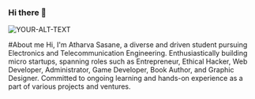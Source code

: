 ### Hi there 👋
<picture>
 <source media="(prefers-color-scheme: dark)" srcset="https://cdn.pixabay.com/photo/2013/07/13/12/16/cup-159523_960_720.png">
 <source media="(prefers-color-scheme: light)" srcset="https://cdn.pixabay.com/photo/2013/07/13/12/16/cup-159523_960_720.png">
 <img alt="YOUR-ALT-TEXT" src="https://cdn.pixabay.com/photo/2013/07/13/12/16/cup-159523_960_720.png">
</picture>

#About me
Hi, I'm Atharva Sasane, a diverse and driven student pursuing Electronics and Telecommunication Engineering. Enthusiastically building micro startups, spanning roles such as Entrepreneur, Ethical Hacker, Web Developer, Administrator, Game Developer, Book Author, and Graphic Designer. Committed to ongoing learning and hands-on experience as a part of various projects and ventures.

<!--
**SasArth/SasArth** is a ✨ _special_ ✨ repository because its `README.md` (this file) appears on your GitHub profile.

Here are some ideas to get you started:

- 🔭 I’m currently working on ...
- 🌱 I’m currently learning ...
- 👯 I’m looking to collaborate on ...
- 🤔 I’m looking for help with ...
- 💬 Ask me about ...
- 📫 How to reach me: ...
- 😄 Pronouns: ...
- ⚡ Fun fact: ...
-->
